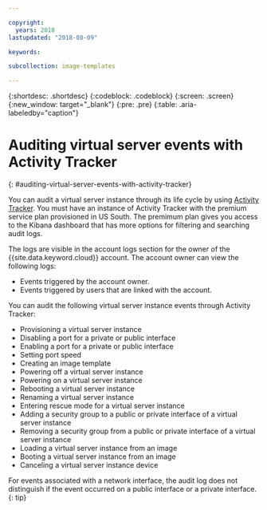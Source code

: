 ```yaml
---

copyright:
  years: 2018
lastupdated: "2018-08-09"

keywords:

subcollection: image-templates

---
```


{:shortdesc: .shortdesc}
{:codeblock: .codeblock}
{:screen: .screen}
{:new_window: target="_blank"}
{:pre: .pre}
{:table: .aria-labeledby="caption"}

# Auditing virtual server events with Activity Tracker
{: #auditing-virtual-server-events-with-activity-tracker}

You can audit a virtual server instance through its life cycle by using [Activity Tracker](/docs/cloud-activity-tracker?topic=cloud-activity-tracker-activity_tracker_ov). You must have an instance of Activity Tracker with the premium service plan provisioned in US South. The premimum plan gives you access to the Kibana dashboard that has more options for filtering and searching audit logs.

The logs are visible in the account logs section for the owner of the {{site.data.keyword.cloud}} account. The account owner can view the following logs:
* Events triggered by the account owner.
* Events triggered by users that are linked with the account.

You can audit the following virtual server instance events through Activity Tracker:
* Provisioning a virtual server instance
* Disabling a port for a private or public interface
* Enabling a port for a private or public interface
* Setting port speed
* Creating an image template
* Powering off a virtual server instance
* Powering on a virtual server instance
* Rebooting a virtual server instance
* Renaming a virtual server instance
* Entering rescue mode for a virtual server instance
* Adding a security group to a public or private interface of a virtual server instance
* Removing a security group from a public or private interface of a virtual server instance
* Loading a virtual server instance from an image
* Booting a virtual server instance from an image
* Canceling a virtual server instance device

For events associated with a network interface, the audit log does not distinguish if the event occurred on a public interface or a private interface.
{: tip}

